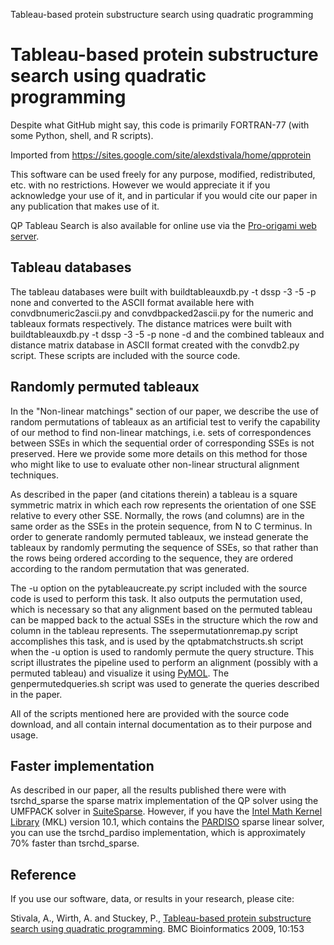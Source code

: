 Tableau-based protein substructure search using quadratic programming
# Tableau-based protein substructure search using quadratic programming

Despite what GitHub might say, this code is primarily FORTRAN-77
(with some Python, shell, and R scripts).

Imported from https://sites.google.com/site/alexdstivala/home/qpprotein

This software can be used freely for any purpose, modified, redistributed, etc.
with no restrictions. However we would appreciate it if you acknowledge
your use of it, and in particular if you would cite our paper
in any publication that makes use of it.

QP Tableau Search is also available for online use via the [Pro-origami web server](http://munk.csse.unimelb.edu.au/pro-origami).

## Tableau databases

The tableau databases were built with 
buildtableauxdb.py -t dssp -3 -5 -p none and converted to the ASCII
format available here with convdbnumeric2ascii.py and
convdbpacked2ascii.py for the numeric and tableaux formats
respectively.  The distance matrices were built with 
buildtableauxdb.py -t dssp -3 -5 -p none -d and the combined
tableaux and distance matrix database in ASCII format created with
the convdb2.py script.
These scripts are included with the source code.


## Randomly permuted tableaux

In the "Non-linear matchings" section of our paper, we describe the use
of random permutations of tableaux as an artificial test to verify the
capability of our method to find non-linear matchings, i.e. sets of
correspondences between SSEs in which the sequential order of corresponding
SSEs is not preserved. Here we provide some more details on this method
for those who might like to use to evaluate other non-linear structural
alignment techniques.

As described in the paper (and citations therein) a tableau is a square
symmetric matrix in which each row represents the orientation of one SSE
relative to every other SSE. Normally, the rows (and columns) are in the
same order as the SSEs in the protein sequence, from N to C terminus.
In order to generate randomly permuted tableaux, we instead generate
the tableaux by randomly permuting the sequence of SSEs, so that rather
than the rows being ordered according to the sequence, they are ordered
according to the random permutation that was generated.

The -u option on the pytableaucreate.py script included 
with the source code is used to perform this task. It also outputs the
permutation used, which is necessary so that any alignment based on the
permuted tableau can be mapped back to the actual SSEs in the structure
which the row and column in the tableau represents. The 
ssepermutationremap.py script accomplishes this task, and is
used by the qptabmatchstructs.sh script when the -u option
is used to randomly permute the query structure. This script illustrates
the pipeline used to perform an alignment (possibly with a permuted tableau)
and visualize it using [PyMOL](http://www.pymol.org).
The genpermutedqueries.sh script was used to generate the queries
described in the paper.

All of the scripts mentioned here are provided with the source code download,
and all contain internal documentation as to their purpose and usage. 

## Faster implementation

As described in our paper, all the results published there were with
tsrchd_sparse
the sparse matrix implementation of the QP solver using
the UMFPACK solver in
[SuiteSparse](http://www.cise.ufl.edu/research/sparse/SuiteSparse/).
However, if you have the
[Intel Math Kernel Library](http://software.intel.com/en-us/intel-mkl/)
(MKL) version 10.1, which contains the 
[PARDISO](http://www.pardiso-project.org/) sparse linear solver,
you can use the tsrchd_pardiso implementation, which is approximately
70% faster than tsrchd_sparse.

## Reference

If you use our software, data, or results in your research, please cite:

Stivala, A., Wirth, A. and Stuckey, P.,
[Tableau-based protein substructure search using quadratic programming](http://www.biomedcentral.com/1471-2105/10/153/abstract). BMC Bioinformatics 2009, 10:153

